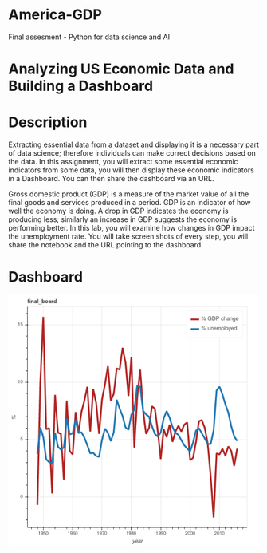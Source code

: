# America-GDP
Final assesment - Python for data science and AI

# Analyzing US Economic Data and Building a Dashboard

# Description

Extracting essential data from a dataset and displaying it is a necessary part of data science; therefore individuals can make correct decisions based on the data. In this assignment, you will extract some essential economic indicators from some data, you will then display these economic indicators in a Dashboard. You can then share the dashboard via an URL.

Gross domestic product (GDP) is a measure of the market value of all the final goods and services produced in a period. GDP is an indicator of how well the economy is doing. A drop in GDP indicates the economy is producing less; similarly an increase in GDP suggests the economy is performing better. In this lab, you will examine how changes in GDP impact the unemployment rate. You will take screen shots of every step, you will share the notebook and the URL pointing to the dashboard.

# Dashboard

![dashboard](https://github.com/AndresDuque/America-GDP/blob/main/images/plot.png?raw=true)
